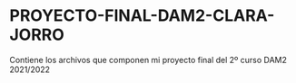 # PROYECTO-FINAL-DAM2-CLARA-JORRO
Contiene los archivos que componen mi proyecto final del 2º curso DAM2 2021/2022
